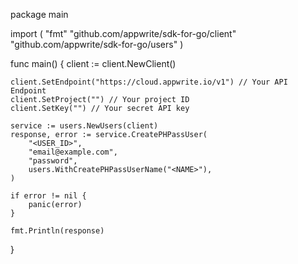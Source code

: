 package main

import (
    "fmt"
    "github.com/appwrite/sdk-for-go/client"
    "github.com/appwrite/sdk-for-go/users"
)

func main() {
    client := client.NewClient()

    client.SetEndpoint("https://cloud.appwrite.io/v1") // Your API Endpoint
    client.SetProject("") // Your project ID
    client.SetKey("") // Your secret API key

    service := users.NewUsers(client)
    response, error := service.CreatePHPassUser(
        "<USER_ID>",
        "email@example.com",
        "password",
        users.WithCreatePHPassUserName("<NAME>"),
    )

    if error != nil {
        panic(error)
    }

    fmt.Println(response)
}
